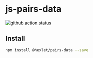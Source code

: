 # js-pairs-data

[![github action status](https://github.com/hexlet-components/js-pairs-data/workflows/Node%20CI/badge.svg)](https://github.com/hexlet-components/js-pairs-data/actions)

## Install

```sh
npm install @hexlet/pairs-data --save
```